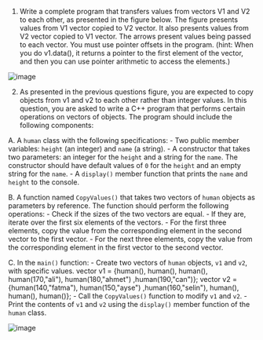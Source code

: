 1.	Write a complete program that transfers values from vectors V1 and V2 to each other, as presented in the figure below. The figure presents values from V1 vector copied to V2 vector. It also presents values from V2 vector copied to V1 vector. The arrows present values being passed to each vector. You must use pointer offsets in the program. (hint: When you do v1.data(), it returns a pointer to the first element of the vector, and then you can use pointer arithmetic to access the elements.)


![image](https://github.com/Joseph0grcn/valueTransfer/assets/92579500/aaccb227-9874-4c7b-8453-e32f0441f20e)


2.	As presented in the previous questions figure, you are expected to copy objects from v1 and v2 to each other rather than integer values. In this question, you are asked to write a C++ program that performs certain operations on vectors of objects. The program should include the following components:

A. A `human` class with the following specifications:
    - Two public member variables: `height` (an integer) and `name` (a string).
    - A constructor that takes two parameters: an integer for the `height` and a string for the `name`. The constructor should have default values of `0` for the `height` and an empty string for the `name`.
    - A `display()` member function that prints the `name` and `height` to the console.

B. A function named `CopyValues()` that takes two vectors of `human` objects as parameters by reference. The function should perform the following operations:
    - Check if the sizes of the two vectors are equal.
    - If they are, iterate over the first six elements of the vectors.
    - For the first three elements, copy the value from the corresponding element in the second vector to the first vector.
    - For the next three elements, copy the value from the corresponding element in the first vector to the second vector.

C. In the `main()` function:
    - Create two vectors of `human` objects, `v1` and `v2`, with specific values.
   vector<human> v1 = {human(), human(), human(), human(170,"ali"), human(180,"ahmet") ,human(190,"can")};
   vector<human> v2 = {human(140,"fatma"), human(150,"ayse") ,human(160,"selin"), human(), human(), human()};
    - Call the `CopyValues()` function to modify `v1` and `v2`.
    - Print the contents of `v1` and `v2` using the `display()` member function of the `human` class.


 ![image](https://github.com/Joseph0grcn/valueTransfer/assets/92579500/7e862ddc-248d-4f1a-a1b4-665fb6b1a488)






